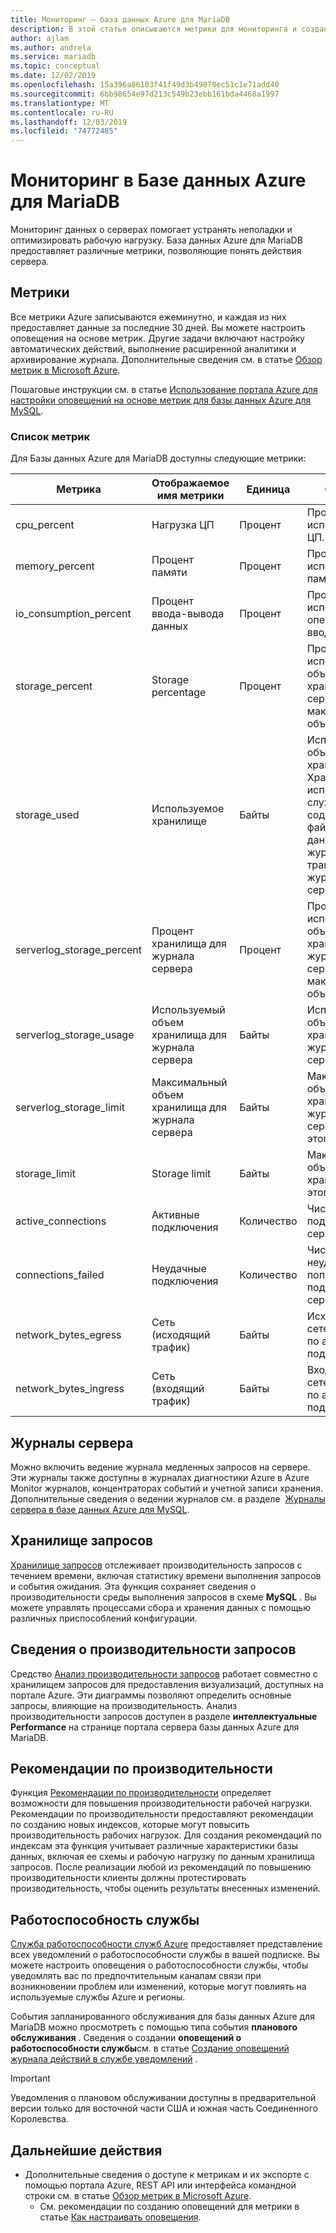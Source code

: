 ```yaml
---
title: Мониторинг — база данных Azure для MariaDB
description: В этой статье описываются метрики для мониторинга и создания предупреждений в Базе данных Azure для MariaDB, включая ЦП, хранилище и статистику подключений.
author: ajlam
ms.author: andrela
ms.service: mariadb
ms.topic: conceptual
ms.date: 12/02/2019
ms.openlocfilehash: 15a396a86103f41f49d3b49878ec51c1e71add40
ms.sourcegitcommit: 6bb98654e97d213c549b23ebb161bda4468a1997
ms.translationtype: MT
ms.contentlocale: ru-RU
ms.lasthandoff: 12/03/2019
ms.locfileid: "74772485"
---
```

# <a name="monitoring-in-azure-database-for-mariadb"></a>Мониторинг в Базе данных Azure для MariaDB
Мониторинг данных о серверах помогает устранять неполадки и оптимизировать рабочую нагрузку. База данных Azure для MariaDB предоставляет различные метрики, позволяющие понять действия сервера.

## <a name="metrics"></a>Метрики
Все метрики Azure записываются ежеминутно, и каждая из них предоставляет данные за последние 30 дней. Вы можете настроить оповещения на основе метрик. Другие задачи включают настройку автоматических действий, выполнение расширенной аналитики и архивирование журнала. Дополнительные сведения см. в статье [Обзор метрик в Microsoft Azure](../monitoring-and-diagnostics/monitoring-overview-metrics.md).

Пошаговые инструкции см. в статье [Использование портала Azure для настройки оповещений на основе метрик для базы данных Azure для MySQL](howto-alert-metric.md).

### <a name="list-of-metrics"></a>Список метрик
Для Базы данных Azure для MariaDB доступны следующие метрики:

|Метрика|Отображаемое имя метрики|Единица|Описание|
|---|---|---|---|
|cpu_percent|Нагрузка ЦП|Процент|Процент используемого ЦП.|
|memory_percent|Процент памяти|Процент|Процент используемой памяти.|
|io_consumption_percent|Процент ввода-вывода данных|Процент|Процент используемых операций ввода-вывода.|
|storage_percent|Storage percentage|Процент|Процент использованного объема хранилища сервера (от максимального объема).|
|storage_used|Используемое хранилище|Байты|Используемый объем хранилища. Хранилище, используемое службой, может содержать файлы базы данных, журналы транзакций и журналы сервера.|
|serverlog_storage_percent|Процент хранилища для журнала сервера|Процент|Процент использованного объема хранилища журнала сервера (от максимального объема).|
|serverlog_storage_usage|Используемый объем хранилища для журнала сервера|Байты|Используемый объем хранилища журнала сервера.|
|serverlog_storage_limit|Максимальный объем хранилища для журнала сервера|Байты|Максимальный объем хранилища журнала сервера для этого сервера.|
|storage_limit|Storage limit|Байты|Максимальный объем хранилища для этого сервера.|
|active_connections|Активные подключения|Количество|Число активных подключений к серверу.|
|connections_failed|Неудачные подключения|Количество|Число неудачных попыток подключения к серверу.|
|network_bytes_egress|Сеть (исходящий трафик)|Байты|Исходящий сетевой трафик по активным подключениям.|
|network_bytes_ingress|Сеть (входящий трафик)|Байты|Входящий сетевой трафик по активным подключениям.|

## <a name="server-logs"></a>Журналы сервера

Можно включить ведение журнала медленных запросов на сервере. Эти журналы также доступны в журналах диагностики Azure в Azure Monitor журналов, концентраторах событий и учетной записи хранения. Дополнительные сведения о ведении журналов см. в разделе  [Журналы сервера в базе данных Azure для MySQL](concepts-server-logs.md).

## <a name="query-store"></a>Хранилище запросов

[Хранилище запросов](concepts-query-store.md) отслеживает производительность запросов с течением времени, включая статистику времени выполнения запросов и события ожидания. Эта функция сохраняет сведения о производительности среды выполнения запросов в схеме **MySQL** . Вы можете управлять процессами сбора и хранения данных с помощью различных приспособлений конфигурации.

## <a name="query-performance-insight"></a>Сведения о производительности запросов

Средство [Анализ производительности запросов](concepts-query-performance-insight.md) работает совместно с хранилищем запросов для предоставления визуализаций, доступных на портале Azure. Эти диаграммы позволяют определить основные запросы, влияющие на производительность. Анализ производительности запросов доступен в разделе **интеллектуальные Performance** на странице портала сервера базы данных Azure для MariaDB.

## <a name="performance-recommendations"></a>Рекомендации по производительности

Функция [Рекомендации по производительности](concepts-performance-recommendations.md) определяет возможности для повышения производительности рабочей нагрузки. Рекомендации по производительности предоставляют рекомендации по созданию новых индексов, которые могут повысить производительность рабочих нагрузок. Для создания рекомендаций по индексам эта функция учитывает различные характеристики базы данных, включая ее схемы и рабочую нагрузку по данным хранилища запросов. После реализации любой из рекомендаций по повышению производительности клиенты должны протестировать производительность, чтобы оценить результаты внесенных изменений.

## <a name="service-health"></a>Работоспособность службы
[Служба работоспособности служб Azure](../service-health/overview.md) предоставляет представление всех уведомлений о работоспособности службы в вашей подписке. Вы можете настроить оповещения о работоспособности службы, чтобы уведомлять вас по предпочтительным каналам связи при возникновении проблем или изменений, которые могут повлиять на используемые службы Azure и регионы.

События запланированного обслуживания для базы данных Azure для MariaDB можно просмотреть с помощью типа события **планового обслуживания** . Сведения о создании **оповещений о работоспособности службы**см. в статье [Создание оповещений журнала действий в службе уведомлений](../service-health/alerts-activity-log-service-notifications.md) .

> [!IMPORTANT]
> Уведомления о плановом обслуживании доступны в предварительной версии только для восточной части США и южная часть Соединенного Королевства.

## <a name="next-steps"></a>Дальнейшие действия

- Дополнительные сведения о доступе к метрикам и их экспорте с помощью портала Azure, REST API или интерфейса командной строки см. в статье [Обзор метрик в Microsoft Azure](../monitoring-and-diagnostics/monitoring-overview-metrics.md).
  - См. рекомендации по созданию оповещений для метрики в статье [Как настраивать оповещения](howto-alert-metric.md).
